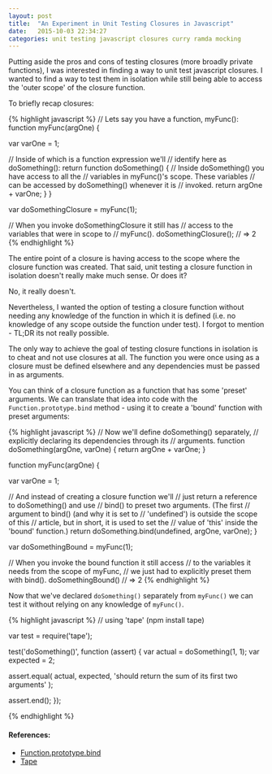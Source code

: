 ```yaml
---
layout: post
title:  "An Experiment in Unit Testing Closures in Javascript"
date:   2015-10-03 22:34:27
categories: unit testing javascript closures curry ramda mocking
---
```


Putting aside the pros and cons of testing closures (more broadly private functions), I was interested in finding a way to unit test javascript closures. I wanted to find a way to test them in isolation while still being able to access the 'outer scope' of the closure function.

To briefly recap closures:

{% highlight javascript %}
// Lets say you have a function, myFunc():
function myFunc(argOne) {

  var varOne = 1;

  // Inside of which is a function expression we'll
  // identify here as doSomething():
  return function doSomething() {
    // Inside doSomething() you have access to all the
    // variables in myFunc()'s scope. These variables
    // can be accessed by doSomething() whenever it is
    // invoked.
    return argOne + varOne;
  }
}

var doSomethingClosure = myFunc(1);

// When you invoke doSomethingClosure it still has
// access to the variables that were in scope to
// myFunc().
doSomethingClosure(); // => 2
{% endhighlight %}

The entire point of a closure is having access to the scope where the closure function was created. That said, unit testing a closure function in isolation doesn't really make much sense. Or does it?

No, it really doesn't.

Nevertheless, I wanted the option of testing a closure function without needing any knowledge of the function in which it is defined (i.e. no knowledge of any scope outside the function under test). I forgot to mention - TL;DR its not really possible.

The only way to achieve the goal of testing closure functions in isolation is to cheat and not use closures at all. The function you were once using as a closure must be defined elsewhere and any dependencies must be passed in as arguments.

You can think of a closure function as a function that has some 'preset' arguments. We can translate that idea into code with the ```Function.prototype.bind``` method - using it to create a 'bound' function with preset arguments:

{% highlight javascript %}
// Now we'll define doSomething() separately,
// explicitly declaring its dependencies through its
// arguments.
function doSomething(argOne, varOne) {
  return argOne + varOne;
}

function myFunc(argOne) {

  var varOne = 1;

  // And instead of creating a closure function we'll
  // just return a reference to doSomething() and use
  // bind() to preset two arguments. (The first
  // argument to bind() (and why it is set to
  // 'undefined') is outside the scope of this
  // article, but in short, it is used to set the
  // value of 'this' inside the 'bound' function.)
  return doSomething.bind(undefined, argOne, varOne);
}

var doSomethingBound = myFunc(1);

// When you invoke the bound function it still access
// to the variables it needs from the scope of myFunc,
// we just had to explicitly preset them with bind().
doSomethingBound() // => 2
{% endhighlight %}

Now that we've declared ```doSomething()``` separately from ```myFunc()``` we can test it without relying on any knowledge of ```myFunc()```.

{% highlight javascript %}
// using 'tape' (npm install tape)

var test = require('tape');

test('doSomething()', function (assert) {
  var actual = doSomething(1, 1);
  var expected = 2;

  assert.equal(
    actual,
    expected,
    'should return the sum of its first two arguments'
  );

  assert.end();
});

{% endhighlight %}


#### References:
- [Function.prototype.bind](https://developer.mozilla.org/en-US/docs/Web/JavaScript/Reference/Global_Objects/Function/bind)
- [Tape](https://github.com/substack/tape)
